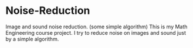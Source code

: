 # Noise-Reduction
Image and sound noise reduction. (some simple algorithm)
This is my Math Engineering course project. I try to reduce noise on images and sound just by a simple algorithm.
